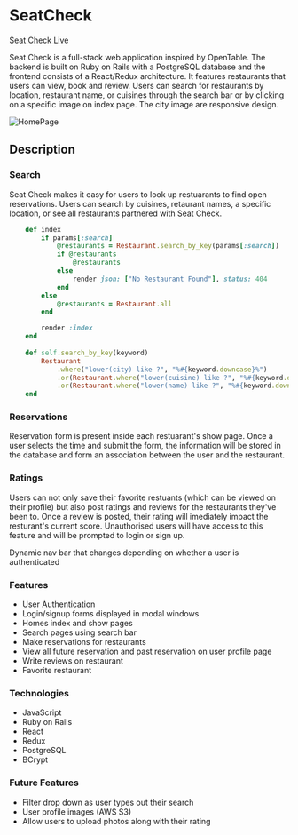 # SeatCheck

[Seat Check Live](https://seat-check.herokuapp.com/#/)

Seat Check is a full-stack web application inspired by OpenTable. The backend is built on Ruby on Rails with a PostgreSQL database and the frontend consists of a React/Redux architecture. It features restaurants that users can view, book and review. Users can search for restaurants by location, restaurant name, or cuisines through the search bar or by clicking on a specific image on index page. The city image are responsive design.

![HomePage](https://user-images.githubusercontent.com/59374267/90359033-a7f06380-e00c-11ea-9245-473f925773e8.png)


## Description

### Search
Seat Check makes it easy for users to look up restuarants to find open reservations. Users can search by cuisines, retaurant names, a specific location, or see all restaurants partnered with Seat Check. 

```ruby
    def index 
        if params[:search] 
            @restaurants = Restaurant.search_by_key(params[:search])
            if @restaurants 
                @restaurants
            else 
                render json: ["No Restaurant Found"], status: 404
            end 
        else 
            @restaurants = Restaurant.all
        end

        render :index
    end 
        
    def self.search_by_key(keyword)
        Restaurant
            .where("lower(city) like ?", "%#{keyword.downcase}%")
            .or(Restaurant.where("lower(cuisine) like ?", "%#{keyword.downcase}%"))
            .or(Restaurant.where("lower(name) like ?", "%#{keyword.downcase}%"))
    end
```

### Reservations 
Reservation form is present inside each restuarant's show page. Once a user selects the time and submit the form, the information will be stored in the database and form an association between the user and the restaurant. 

### Ratings 
Users can not only save their favorite restuants (which can be viewed on their profile) but also post ratings and reviews for the restaurants they've been to. Once a review is posted, their rating will imediately impact the resturant's current score. Unauthorised users will have access to this feature and will be prompted to login or sign up. 

Dynamic nav bar that changes depending on whether a user is authenticated

### Features 
* User Authentication
* Login/signup forms displayed in modal windows
* Homes index and show pages
* Search pages using search bar
* Make reservations for restaurants
* View all future reservation and past reservation on user profile page
* Write reviews on restaurant
* Favorite restaurant

### Technologies 
* JavaScript
* Ruby on Rails 
* React 
* Redux
* PostgreSQL
* BCrypt 

### Future Features 
* Filter drop down as user types out their search
* User profile images (AWS S3) 
* Allow users to upload photos along with their rating


